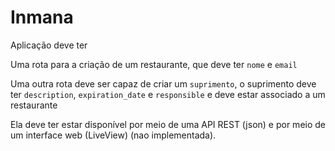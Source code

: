 # Inmana

Aplicação deve ter 

Uma rota para a criação de um restaurante, que deve ter `nome` e `email`

Uma outra rota deve ser capaz de criar um `suprimento`, o suprimento deve ter `description`, `expiration_date` e `responsible` e deve estar associado a um restaurante 

Ela deve ter estar disponível por meio de uma API REST (json)  e por meio de um interface web (LiveView) (nao implementada).